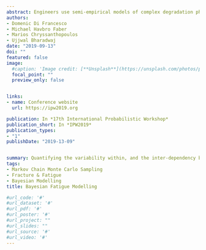 ```yaml
---
abstract: Engineers use semi-empirical models of complex degradation phenomena to manage the integrity of structural systems. Historically, the intended application of these models has been to perform deterministic calculations to demonstrate that failure is not expected. However, as integrity management systems are increasingly optimised decision makers require quantified likelihoods of events such as failure to help ensure that maintenance investments are completed where and when they are worthwhile. In the probabilistic application of degradation models, inherent and un-quantified conservatism can lead to ineffective risk management. Bayesian analysis can be used to fit semi-empirical degradation models to existing test data (and can be updated if new data is available) such that the variability within, and the inter-dependency between all model parameters is quantified and accounted for. This includes model uncertainty parameters. In this report, an SN curve and a two-stage Paris Law model have been fitted using Markov Chain Monte Carlo sampling. The benefits and challenges associated with this approach are discussed in the context of existing standards and guidelines developed for industry. Posterior predictive sampling is used to demonstrate how the models can be used to produce results that are fully compatible with a Bayesian decision analysis.
authors:
- Domenic Di Francesco
- Michael Havbro Faber
- Marios Chryssanthopoulos
- Ujjwal Bharadwaj
date: "2019-09-13"
doi: ""
featured: false
image:
  #caption: 'Image credit: [**Unsplash**](https://unsplash.com/photos/pLCdAaMFLTE)'
  focal_point: ""
  preview_only: false


links:
- name: Conference website
  url: https://ipw2019.org

publication: In *17th International Probabilistic Workshop*
publication_short: In *IPW2019*
publication_types:
- "1"
publishDate: "2019-13-09"


summary: Quantifying the variability within, and the inter-dependency between all parameters in models that predict fatigue failure of welded steel structures.
tags:
- Markov Chain Monte Carlo Sampling
- Fracture & Fatigue
- Bayesian Modelling
title: Bayesian Fatigue Modelling

#url_code: '#'
#url_dataset: '#'
#url_pdf: '#'
#url_poster: '#'
#url_project: ""
#url_slides: ""
#url_source: '#'
#url_video: '#'
---
```


<!---
{{% alert note %}}
Click the *Cite* button above to demo the feature to enable visitors to import publication metadata into their reference management software.
{{% /alert %}}


({{% alert note %}}
Click the *Slides* button above to demo Academic's Markdown slides feature.
{{% /alert %}}

Supplementary notes can be added here, including [code and math](https://sourcethemes.com/academic/docs/writing-markdown-latex/).
--->
